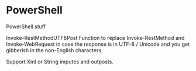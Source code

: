 # PowerShell
PowerShell stuff

Invoke-RestMethodUTF8Post
Function to replace Invoke-RestMethod and Invoke-WebRequest in case the response is in UTF-8 / Unicode and you get gibberish in the non-English characters.

Support Xml or String imputes and outposts.
